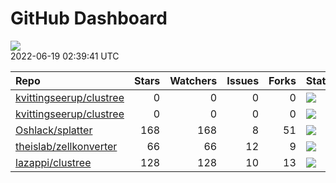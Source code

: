 GitHub Dashboard
================

![](https://github.com/lazappi/gh-dashboard/workflows/Render%20Status/badge.svg)  
2022-06-19 02:39:41 UTC

| Repo                                                                  | Stars | Watchers | Issues | Forks | Status                                                                                                                                                   | Commit                                                                                                                                                           |
| :-------------------------------------------------------------------- | ----: | -------: | -----: | ----: | :------------------------------------------------------------------------------------------------------------------------------------------------------- | :--------------------------------------------------------------------------------------------------------------------------------------------------------------- |
| [kvittingseerup/clustree](https://github.com/kvittingseerup/clustree) |     0 |        0 |      0 |     0 | [![](https://github.com/lazappi/clustree/workflows/R-CMD-check/badge.svg)](https://github.com/lazappi/clustree/actions/runs/2516249992)                  | <a href="https://github.com/kvittingseerup/clustree/commit/529177e8e4f34b49926ac1708a60ec54478775ea" title="Addded control of the node text rotation">529177</a> |
| [kvittingseerup/clustree](https://github.com/kvittingseerup/clustree) |     0 |        0 |      0 |     0 | [![](https://github.com/lazappi/clustree/workflows/test-coverage/badge.svg)](https://github.com/lazappi/clustree/actions/runs/2516249998)                | <a href="https://github.com/kvittingseerup/clustree/commit/529177e8e4f34b49926ac1708a60ec54478775ea" title="Addded control of the node text rotation">529177</a> |
| [Oshlack/splatter](https://github.com/Oshlack/splatter)               |   168 |      168 |      8 |    51 | [![](https://github.com/Oshlack/splatter/workflows/R-CMD-check-bioc/badge.svg)](https://github.com/Oshlack/splatter/actions/runs/2239532437)             | <a href="https://github.com/Oshlack/splatter/commit/a963d8d806e3d645f9e664e884aecd148430f605" title="Bioconductor 3.16 devel">a963d8</a>                         |
| [theislab/zellkonverter](https://github.com/theislab/zellkonverter)   |    66 |       66 |     12 |     9 | [![](https://github.com/theislab/zellkonverter/workflows/R-CMD-check-bioc/badge.svg)](https://github.com/theislab/zellkonverter/actions/runs/2467339983) | <a href="https://github.com/theislab/zellkonverter/commit/953615bed4002f31c8fb70f5e2b9cb6e2f0ca4ff" title="Merge branch 'RELEASE_3_15'">953615</a>               |
| [lazappi/clustree](https://github.com/lazappi/clustree)               |   128 |      128 |     10 |    13 | [![](https://github.com/lazappi/clustree/workflows/pkgdown/badge.svg)](https://github.com/lazappi/clustree/actions/runs/1443262851)                      | <a href="https://github.com/lazappi/clustree/commit/58cabf6044bf77096f15d6ce5d25156681f4bcfd" title="Merge branch 'master' into develop">58cabf</a>              |
